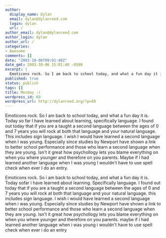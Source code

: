 ```yaml
---
author:
  display_name: Dylan
  email: dylan@dylanreed.com
  login: dylan
  url: /
author_email: dylan@dylanreed.com
author_login: dylan
author_url: /
categories:
- Awesome
comments: []
date: "2003-10-06T09:01:40Z"
date_gmt: 2003-10-06 15:01:40 -0500
excerpt: |
  Emoticons rock. So I am back to school today, and what a fun day it is. Today so far I have learned about learning, specifically language. I found out today that if you are a taught a second language between the ages of 0 and 7 years you will rock at both that language and your natural language. This includes sign language. I wish I would have learned a second language when I was young. Especially since studies by Newport have shown a link to better school performance and those who learn a second language when they are young. Isn't it great how psychollogy lets you blame everything on when you where younger and therefore on you parents. Maybe if I had learned another language when I was young I wouldn't have to use spell check when ever I do an entry.
published: true
status: publish
tags: []
title: Monday :(
wordpress_id: 69
wordpress_url: http://dylanreed.org/?p=69
---
```


Emoticons rock. So I am back to school today, and what a fun day it is. Today so far I have learned about learning, specifically language. I found out today that if you are a taught a second language between the ages of 0 and 7 years you will rock at both that language and your natural language. This includes sign language. I wish I would have learned a second language when I was young. Especially since studies by Newport have shown a link to better school performance and those who learn a second language when they are young. Isn't it great how psychollogy lets you blame everything on when you where younger and therefore on you parents. Maybe if I had learned another language when I was young I wouldn't have to use spell check when ever I do an entry.  
  
Emoticons rock. So i am back to school today, and what a fun day it is. Today sofar i have learned about learning. Specifically language. I found out today that if you are a taught a second language between the ages of 0 and 7 years you will rock at both that language and your natural language. this includes sign language. I wish i would have learned a second language when i was young. Especially since studies by Newport have shown a link to better school performance and those who learn a second language when they are young. Isn't it great how psychollogy lets you blame everything on when you where younger and therefore on you parents. maybe if i had learned another language when i was young i wouldn't have to use spell check when ever i do an entry

